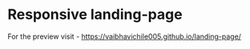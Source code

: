 # Responsive landing-page
 For the preview visit -  https://vaibhavichile005.github.io/landing-page/ 
